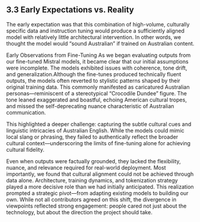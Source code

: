## 3.3 Early Expectations vs. Reality

The early expectation was that this combination of high-volume, culturally specific data and instruction tuning would produce a sufficiently aligned model with relatively little architectural intervention. In other words, we thought the model would “sound Australian” if trained on Australian content.

Early Observations from Fine-Tuning
As we began evaluating outputs from our fine-tuned Mistral models, it became clear that our initial assumptions were incomplete. The models exhibited issues with coherence, tone drift, and generalization.Although the fine-tunes produced technically fluent outputs, the models often reverted to stylistic patterns shaped by their original training data. This commonly manifested as caricatured Australian personas—reminiscent of a stereotypical “Crocodile Dundee” figure. The tone leaned exaggerated and boastful, echoing American cultural tropes, and missed the self-deprecating nuance characteristic of Australian communication.

This highlighted a deeper challenge: capturing the subtle cultural cues and linguistic intricacies of Australian English. While the models could mimic local slang or phrasing, they failed to authentically reflect the broader cultural context—underscoring the limits of fine-tuning alone for achieving cultural fidelity.

Even when outputs were factually grounded, they lacked the flexibility, nuance, and relevance required for real-world deployment. Most importantly, we found that cultural alignment could not be achieved through data alone. Architecture, training dynamics, and tokenization strategy played a more decisive role than we had initially anticipated.
This realization prompted a strategic pivot—from adapting existing models to building our own. While not all contributors agreed on this shift, the divergence in viewpoints reflected strong engagement: people cared not just about the technology, but about the direction the project should take.
